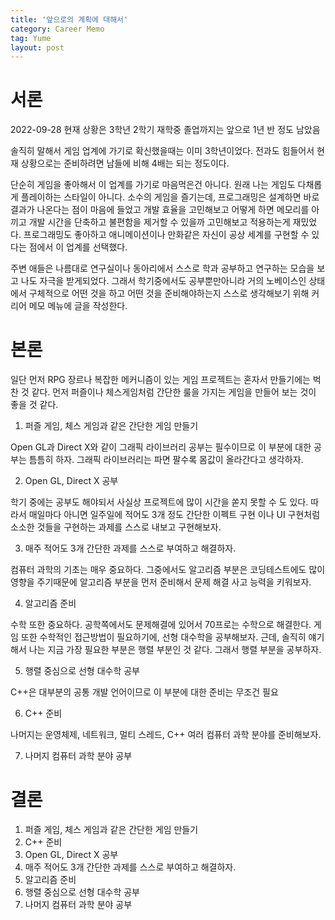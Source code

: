 ```yaml
---
title: '앞으로의 계획에 대해서'
category: Career Memo
tag: Yume
layout: post
---
```


# 서론
2022-09-28 현재 상황은 3학년 2학기 재학중
졸업까지는 앞으로 1년 반 정도 남았음  
  
솔직히 말해서 게임 업계에 가기로 확신했을때는 이미 3학년이었다. 전과도 힘들어서 현재 상황으로는 준비하려면 남들에 비해 4배는 되는 정도이다.
  
단순히 게임을 좋아해서 이 업계를 가기로 마음먹은건 아니다. 원래 나는 게임도 다채롭게 플레이하는 스타일이 아니다. 소수의 게임을 즐기는데, 프로그래밍은 설계하면 바로 결과가 나온다는 점이 마음에 들었고 개발 효율을 고민해보고 어떻게 하면 메모리를 아끼고 개발 시간을 단축하고 불편함을 제거할 수 있을까 고민해보고 적용하는게 재밌었다. 프로그래밍도 좋아하고 애니메이션이나 만화같은 자신이 공상 세계를 구현할 수 있다는 점에서 이 업계를 선택했다.
  
주변 애들은 나름대로 연구실이나 동아리에서 스스로 학과 공부하고 연구하는 모습을 보고 나도 자극을 받게되었다.
그래서 학기중에서도 공부뿐만아니라 거의 노베이스인 상태에서 구체적으로 어떤 것을 하고 어떤 것을 준비해야하는지 스스로 생각해보기 위해 커리어 메모 메뉴에 글을 작성한다.

# 본론
일단 먼저 RPG 장르나 복잡한 메커니즘이 있는 게임 프로젝트는 혼자서 만들기에는 벅찬 것 같다. 먼저 퍼즐이나 체스게임처럼 간단한 룰을 가지는 게임을 만들어 보는 것이 좋을 것 같다.  

1. 퍼즐 게임, 체스 게임과 같은 간단한 게임 만들기

Open GL과 Direct X와 같이 그래픽 라이브러리 공부는 필수이므로 이 부분에 대한 공부는 틈틈히 하자. 그래픽 라이브러리는 파면 팔수록 몸값이 올라간다고 생각하자.  

2. Open GL, Direct X 공부

학기 중에는 공부도 해야되서 사실상 프로젝트에 많이 시간을 쏟지 못할 수 도 있다. 따라서 매일마다 아니면 일주일에 적어도 3개 정도 간단한 이펙트 구현 이나 UI 구현처럼 소소한 것들을 구현하는 과제를 스스로 내보고 구현해보자.  

3. 매주 적어도 3개 간단한 과제를 스스로 부여하고 해결하자.

컴퓨터 과학의 기초는 매우 중요하다. 그중에서도 알고리즘 부분은 코딩테스트에도 많이 영향을 주기때문에 알고리즘 부분을 먼저 준비해서 문제 해결 사고 능력을 키워보자.

4. 알고리즘 준비

수학 또한 중요하다. 공학쪽에서도 문제해결에 있어서 70프로는 수학으로 해결한다. 게임 또한 수학적인 접근방법이 필요하기에, 선형 대수학을 공부해보자. 근데, 솔직히 얘기해서 나는 지금 가장 필요한 부분은 행렬 부분인 것 같다. 그래서 행렬 부분을 공부하자.

5. 행렬 중심으로 선형 대수학 공부

C++은 대부분의 공통 개발 언어이므로 이 부분에 대한 준비는 무조건 필요

6. C++ 준비

나머지는 운영체제, 네트워크, 멀티 스레드, C++ 여러 컴퓨터 과학 분야를 준비해보자.

7. 나머지 컴퓨터 과학 분야 공부

# 결론
1. 퍼즐 게임, 체스 게임과 같은 간단한 게임 만들기
2. C++ 준비
3. Open GL, Direct X 공부
4. 매주 적어도 3개 간단한 과제를 스스로 부여하고 해결하자.
5. 알고리즘 준비
6. 행렬 중심으로 선형 대수학 공부
7. 나머지 컴퓨터 과학 분야 공부
